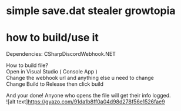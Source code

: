 # simple save.dat stealer growtopia

# how to build/use it

Dependencies:
CSharpDiscordWebhook.NET

How to build file?  
Open in Visual Studio ( Console App )  
Change the webhook url and anything else u need to change  
Change Build to Release then click build  

And your done! Anyone who opens the file will get their info logged.  
![alt text]https://gyazo.com/91da1b8ff0a04d98d278f56e1526fae9

